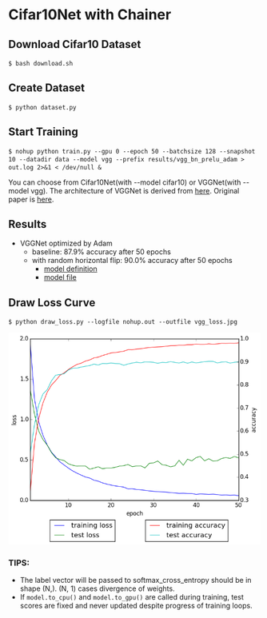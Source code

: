 # Cifar10Net with Chainer

## Download Cifar10 Dataset

```
$ bash download.sh
```

## Create Dataset

```
$ python dataset.py
```

## Start Training

```
$ nohup python train.py --gpu 0 --epoch 50 --batchsize 128 --snapshot 10 --datadir data --model vgg --prefix results/vgg_bn_prelu_adam > out.log 2>&1 < /dev/null &
```

You can choose from Cifar10Net(with --model cifar10) or VGGNet(with --model vgg). The architecture of VGGNet is derived from [here](https://github.com/nagadomi/kaggle-cifar10-torch7). Original paper is [here](http://arxiv.org/pdf/1409.1556.pdf).


## Results

- VGGNet optimized by Adam
    - baseline: 87.9% accuracy after 50 epochs
    - with random horizontal flip: 90.0% accuracy after 50 epochs
        - [model definition](https://gist.githubusercontent.com/mitmul/87fcc1601d59f6fa928f/raw/1a293f6c5a846a6165f38b5c1ddc49b9ec47595a/vgg_mode.py)
        - [model file](https://gist.github.com/mitmul/87fcc1601d59f6fa928f/raw/093a0daff924740a28f71b4c1c580d34b1de1bf6/vgg_epoch_50.chainermodel)

## Draw Loss Curve

```
$ python draw_loss.py --logfile nohup.out --outfile vgg_loss.jpg
```

![loss curve](loss.png)

### TIPS:

- The label vector will be passed to softmax_cross_entropy should be in shape (N,). (N, 1) cases divergence of weights.
- If `model.to_cpu()` and `model.to_gpu()` are called during training, test scores are fixed and never updated despite progress of training loops.
